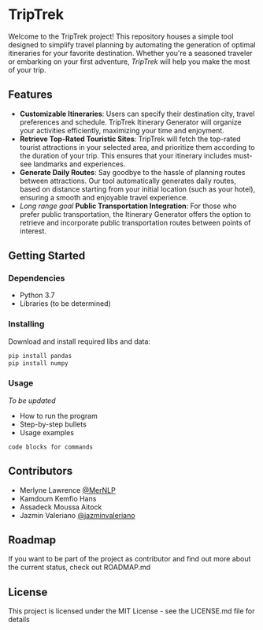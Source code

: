 # TripTrek

Welcome to the TripTrek project! This repository houses a simple tool designed to simplify travel planning by automating the generation of optimal itineraries for your favorite destination. Whether you're a seasoned traveler or embarking on your first adventure, *TripTrek* will help you make the most of your trip.

## Features
* **Customizable Itineraries**: Users can specify their destination city, travel preferences and schedule. TripTrek Itinerary Generator will organize your activities efficiently, maximizing your time and enjoyment.
* **Retrieve Top-Rated Touristic Sites**: TripTrek will fetch the top-rated tourist attractions in your selected area, and prioritize them according to the duration of your trip. This ensures that your itinerary includes must-see landmarks and experiences.
* **Generate Daily Routes**: Say goodbye to the hassle of planning routes between attractions. Our tool automatically generates daily routes, based on distance starting from your initial location (such as your hotel), ensuring a smooth and enjoyable travel experience.
* *Long range goal* **Public Transportation Integration**: For those who prefer public transportation, the Itinerary Generator offers the option to retrieve and incorporate public transportation routes between points of interest.
  
## Getting Started

### Dependencies

* Python 3.7
* Libraries (to be determined)

### Installing
Download and install required libs and data:
```bash
pip install pandas
pip install numpy

```

### Usage
*To be updated*
* How to run the program
* Step-by-step bullets
* Usage examples
```
code blocks for commands
```
## Contributors

* Merlyne Lawrence [@MerNLP](https://github.com/MerNLP)
* Kamdoum Kemfio Hans
* Assadeck Moussa Aitock 
* Jazmin Valeriano [@jazminvaleriano](https://github.com/jazminvaleriano)

## Roadmap

If you want to be part of the project as contributor and find out more about the current status, check out ROADMAP.md

## License

This project is licensed under the MIT License - see the LICENSE.md file for details
